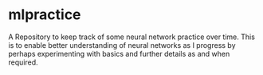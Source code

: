 # mlpractice
A Repository to keep track of some neural network practice over time.
This is to enable better understanding of neural networks as I progress by perhaps experimenting with basics and further details as and when required.
